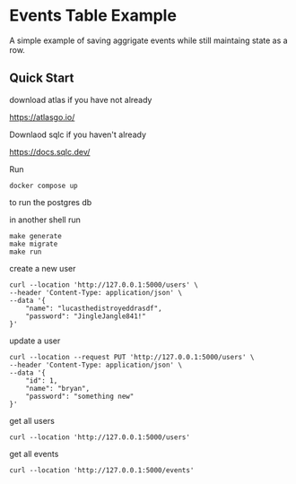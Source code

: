 # Events Table Example

A simple example of saving aggrigate events while still maintaing state as a row.


## Quick Start

download atlas if you have not already 

https://atlasgo.io/


Downlaod sqlc if you haven't already

https://docs.sqlc.dev/

Run

```shell
docker compose up
```

to run the postgres db

in another shell run

```shell
make generate
make migrate
make run
```

create a new user

```shell
curl --location 'http://127.0.0.1:5000/users' \
--header 'Content-Type: application/json' \
--data '{
    "name": "lucasthedistroyeddrasdf",
    "password": "JingleJangle841!"
}'
```

update a user

```shell
curl --location --request PUT 'http://127.0.0.1:5000/users' \
--header 'Content-Type: application/json' \
--data '{
    "id": 1,
    "name": "bryan",
    "password": "something new"
}'
```

get all users

```shell
curl --location 'http://127.0.0.1:5000/users'
```

get all events

```shell
curl --location 'http://127.0.0.1:5000/events'
```